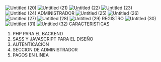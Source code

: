 
![Untitled (20)](https://github.com/Bismarxd/Campamento-Web/assets/68196095/81f85497-c326-4c57-80fe-c14b99548955)
![Untitled (21)](https://github.com/Bismarxd/Campamento-Web/assets/68196095/f06aa76d-9710-4825-9d93-644c6c5c81b0)
![Untitled (22)](https://github.com/Bismarxd/Campamento-Web/assets/68196095/ae6a6596-4c99-4c60-aecb-39f06f59406c)
![Untitled (23)](https://github.com/Bismarxd/Campamento-Web/assets/68196095/dc39c26a-c664-4854-9af5-84ffd5cd1184)
![Untitled (24)](https://github.com/Bismarxd/Campamento-Web/assets/68196095/59fc9821-7e0e-4518-9cc3-fc71ae6f8a41)
ADMINISTRADOR
![Untitled (25)](https://github.com/Bismarxd/Campamento-Web/assets/68196095/f7f03846-4321-4fd8-a671-268ded1ae0f7)
![Untitled (26)](https://github.com/Bismarxd/Campamento-Web/assets/68196095/ec72039e-571a-4990-b5d9-38315e4caca5)
![Untitled (27)](https://github.com/Bismarxd/Campamento-Web/assets/68196095/6e6e28ef-6511-445c-8bec-b67a722f9fba)
![Untitled (28)](https://github.com/Bismarxd/Campamento-Web/assets/68196095/6befc4f8-41ca-4571-8589-2da97e1befc9)
![Untitled (29)](https://github.com/Bismarxd/Campamento-Web/assets/68196095/5d9f799c-c93b-45be-b550-cfaeeda1c689)
REGISTRO
![Untitled (30)](https://github.com/Bismarxd/Campamento-Web/assets/68196095/33005344-653b-4dfe-a0e9-5aaeef07935f)
![Untitled (31)](https://github.com/Bismarxd/Campamento-Web/assets/68196095/314c670a-8ae0-43d5-94c0-0b11b389b616)
![Untitled (32)](https://github.com/Bismarxd/Campamento-Web/assets/68196095/49b6ec00-a978-43dd-acbe-168b518b4200)
CARACTERISTICAS
1. PHP PARA EL BACKEND
2. SASS Y JAVASCRIPT PARA EL DISEÑO
3. AUTENTICACION
4. SECCION DE ADMINISTRADOR
5. PAGOS EN LINEA 
